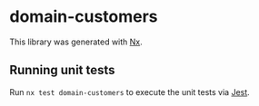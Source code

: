 # domain-customers

This library was generated with [Nx](https://nx.dev).

## Running unit tests

Run `nx test domain-customers` to execute the unit tests via [Jest](https://jestjs.io).
